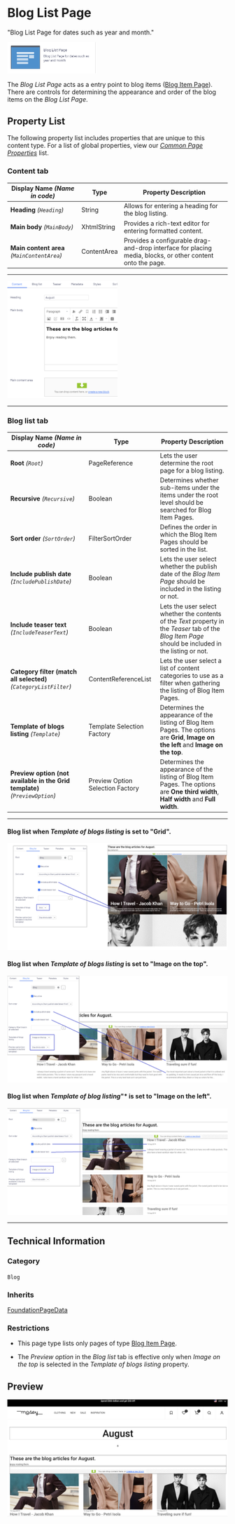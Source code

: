 # Blog List Page
"Blog List Page for dates such as year and month."

<img src="Screenshots/Blog%20List%20Page%20-%20icon.png?raw=true" alt="Blog List Page icon" width="40%" />

The *Blog List Page* acts as a entry point to blog items ([Blog Item Page](./Blog%20Item%20Page.md)). There are controls for determining the appearance and order of the blog items on the *Blog List Page*.

## Property List
The following property list includes properties that are unique to this content type. For a list of global properties, view our [*Common Page Properties*](../../Common%20Page%20Properties.md) list.

### Content tab

Display Name *(Name in code)* | Type | Property Description
--------------|------|---------------
**Heading** *(`Heading`)* | String | Allows for entering a heading for the blog listing.
**Main body** *(`MainBody`)* | XhtmlString | Provides a rich-text editor for entering formatted content.
**Main content area** *(`MainContentArea`)* | ContentArea | Provides a configurable drag-and-drop interface for placing media, blocks, or other content onto the page.

** **
<img src="Screenshots/Blog%20List%20Page%20-%20Content%20tab.png?raw=true" alt="Content tab of the Blog List Page in All-properties view" width="50%"/>

---


### Blog list tab

Display Name *(Name in code)* | Type | Property Description
--------------|------|---------------
**Root** *(`Root`)* | PageReference | Lets the user determine the root page for a blog listing.
**Recursive** *(`Recursive`)* | Boolean | Determines whether sub-items under the items under the root level should be searched for Blog Item Pages.
**Sort order** *(`SortOrder`)* | FilterSortOrder | Defines the order in which the Blog Item Pages should be sorted in the list.
**Include publish date** *(`IncludePublishDate`)* | Boolean | Lets the user select whether the publish date of the *Blog Item Page* should be included in the listing or not.
**Include teaser text** *(`IncludeTeaserText`)* | Boolean | Lets the user select whether the contents of the *Text* property in the *Teaser* tab of the *Blog Item Page* should be included in the listing or not.
**Category filter (match all selected)** *(`CategoryListFilter`)* | ContentReferenceList | Lets the user select a list of content categories to use as a filter when gathering the listing of Blog Item Pages.
**Template of blogs listing** *(`Template`)* | Template Selection Factory | Determines the appearance of the listing of Blog Item Pages. The options are **Grid**, **Image on the left** and **Image on the top**.
**Preview option (not available in the Grid template)** *(`PreviewOption`)* | Preview Option Selection Factory | Determines the appearance of the listing of Blog Item Pages. The options are **One third width**, **Half width** and **Full width**.


** **

#### Blog list when *Template of blogs listing* is set to "Grid".

<img src="Screenshots/Blog%20List%20Page%20-%20Blog%20list%20tab%20-%20Grid.png?raw=true" alt="Blog list tab of the Blog List Page in All-properties view -- Grid" width="100%"/>

#### Blog list when *Template of blogs listing* is set to "Image on the top".

<img src="Screenshots/Blog%20List%20Page%20-%20Blog%20list%20tab%20-%20ImageOnTheTop.png?raw=true" alt="Blog list tab of the Blog List Page in All-properties view -- Image on the top" width="100%"/>

#### Blog list when *Template of blog listing*"* is set to "Image on the left".

<img src="Screenshots/Blog%20List%20Page%20-%20Blog%20list%20tab%20-%20ImageOnTheLeft.png?raw=true" alt="Blog list tab of the Blog List Page in All-properties view -- Image on the left" width="100%"/>

---



## Technical Information

### Category
`Blog`

### Inherits
[FoundationPageData](Foundation%20Page%20Data.md)

### Restrictions
* This page type lists only pages of type [Blog Item Page](./Blog%20Item%20Page.md).

* The *Preview option* in the *Blog list* tab is effective only when *Image on the top* is selected in the *Template of blogs listing* property.

## Preview
<img src="Screenshots/Blog%20List%20Page%20-%20OPE.png?raw=true" alt="Preview of the Blog List Page" width="100%"/>

